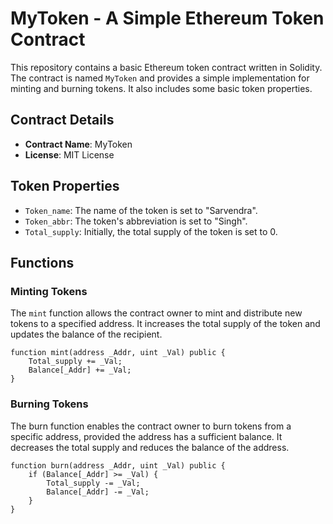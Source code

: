 # MyToken - A Simple Ethereum Token Contract

This repository contains a basic Ethereum token contract written in Solidity. The contract is named `MyToken` and provides a simple implementation for minting and burning tokens. It also includes some basic token properties.

## Contract Details

- **Contract Name**: MyToken
- **License**: MIT License

## Token Properties

- `Token_name`: The name of the token is set to "Sarvendra".
- `Token_abbr`: The token's abbreviation is set to "Singh".
- `Total_supply`: Initially, the total supply of the token is set to 0.

## Functions

### Minting Tokens

The `mint` function allows the contract owner to mint and distribute new tokens to a specified address. It increases the total supply of the token and updates the balance of the recipient.

```solidity
function mint(address _Addr, uint _Val) public {
    Total_supply += _Val;
    Balance[_Addr] += _Val;
}
```

### Burning Tokens
The burn function enables the contract owner to burn tokens from a specific address, provided the address has a sufficient balance. It decreases the total supply and reduces the balance of the address.



```solidity
function burn(address _Addr, uint _Val) public {
    if (Balance[_Addr] >= _Val) {
        Total_supply -= _Val;
        Balance[_Addr] -= _Val;
    }
}
```

